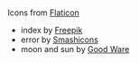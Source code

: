 # 

Icons from [Flaticon](https://www.flaticon.com)
  - index by [Freepik](https://www.freepik.com)
  - error by [Smashicons](https://www.flaticon.com/authors/smashicons)
  - moon and sun by [Good Ware](https://www.flaticon.com/authors/good-ware)

